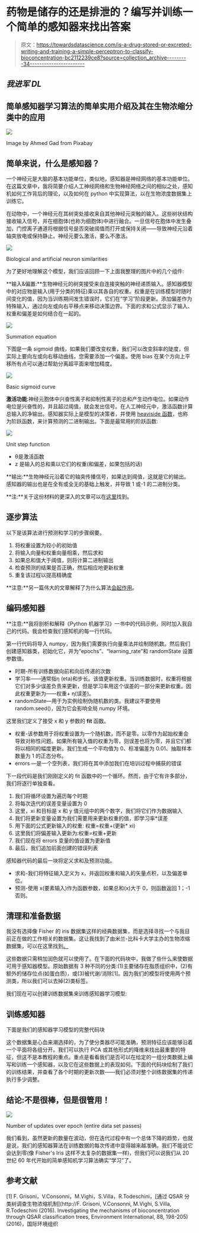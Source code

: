 # 药物是储存的还是排泄的？编写并训练一个简单的感知器来找出答案

> 原文：<https://towardsdatascience.com/is-a-drug-stored-or-excreted-writing-and-training-a-simple-perceptron-to-classify-bioconcentration-bc2112239ce8?source=collection_archive---------34----------------------->

## *我进军 DL*

## 简单感知器学习算法的简单实用介绍及其在生物浓缩分类中的应用

![](img/9b609e6a739f30ead53db57295deddb5.png)

Image by Ahmed Gad from Pixabay

## 简单来说，什么是感知器？

一个神经元是大脑的基本功能单位，类似地，感知器是神经网络的基本功能单位。在这篇文章中，我将简要介绍人工神经网络和生物神经网络之间的相似之处，感知机如何工作背后的理论，以及如何在 python 中实现算法，以在生物浓度数据集上训练它。

在动物中，一个神经元在其树突处接收来自其他神经元突触的输入。这些树状结构接收输入信号，并在细胞体(也称为细胞体)中进行融合。一旦信号在胞体中发生叠加，门控离子通道将根据信号是否突破阈值而打开或保持关闭——导致神经元沿着轴突放电或保持静止。神经元要么激活，要么不激活。

![](img/62ef2d0553d347dc302aad2882966600.png)

Biological and artificial neuron similarities

为了更好地理解这个模型，我们应该回顾一下上面我整理的图片中的几个组件:

**输入&偏置:**生物神经元的树突接受来自连接突触的神经递质输入。感知器模型中的对应物是输入(用于分类的特征)乘以其各自的权重。权重是在训练模型时随时间变化的值，因为当训练期间发生错误时，它们在“学习”阶段更新。添加偏差作为特殊输入，通过向左或向右平移点来移动决策边界。下面的求和公式显示了输入、权重和偏差是如何结合在一起的。

![](img/9547b6e2bfe2489d730fce62dc3b32e4.png)

Summation equation

下图是一条 sigmoid 曲线，如果我们要改变权重，我们可以改变斜率的陡度，但实际上要向左或向右移动曲线，您需要添加一个偏差。使用 bias 在某个方向上平移所有点可以通过帮助分离超平面来增加精度。

![](img/ccf9c8635b933c34adb4daf138f50666.png)

Basic sigmoid curve

**激活功能**:神经元胞体中兴奋性离子和抑制性离子的总和产生动作电位。如果动作电位是兴奋性的，并且超过阈值，就会发出信号。在人工神经元中，激活函数计算总输入的净输出。感知器实际上是模型的决策者，并使用 [heaviside 函数](https://www.wikiwand.com/en/Heaviside_step_function)，也称为阶跃函数，来计算预测的二进制输出。下面是最常用的阶跃函数:

![](img/b625ba45cfabe00387b21e0e9f31f506.png)

Unit step function

*   θ是激活函数
*   z 是输入的总和乘以它们的权重(和偏差，如果包括的话)

**输出:**生物神经元沿着它的轴突传播信号，如果达到阈值，这就是它的输出。感知器的输出也是在全有或全无的基础上触发，并导致 1 或-1 的二进制分类。

**注:**关于这份材料的更深入的文章可以在[这里](/perceptron-the-artificial-neuron-4d8c70d5cc8d)找到。

## 逐步算法

以下是该算法进行预测和学习的步骤纲要。

1.  将权重设置为较小的初始值
2.  将输入向量和权重向量相乘，然后求和
3.  如果总和值大于阈值，则将计算二进制输出
4.  检查预测的结果是否正确，然后相应地更新权重
5.  重复该过程以提高精确度

**注意:**另一篇伟大的文章解释了为什么算法[会起作用](/perceptron-learning-algorithm-d5db0deab975)。

## 编码感知器

**注意:**我将剖析和解释《Python 机器学习》一书中的代码示例，同时加入我自己的代码。我会检查我们感知机的每一行代码。

第一行代码将导入 numpy，因为我们需要执行向量乘法并绘制随机数。然后我们创建感知器类，初始化它，并为“epochs”、“learning_rate”和 randomState 设置参数值。

*   时期-所有训练数据向前和向后传递的次数
*   学习率——通常指η (eta)和步长。该值更新权重。当训练数据时，权重将根据它们对多少误差负责来更新，但是学习率用这个误差的一部分来更新权重。因此权重更新为——权重+ η(误差)。
*   randomState—用于为实例绘制伪随机数的类。我建议不要使用 random.seed()，因为它会影响全局 numpy 环境。

这里我们定义了接受 x 和 y 参数的 **fit** 函数。

*   权重-该参数用于将权重设置为一个随机数，而不是零。以零作为起始权重会导致对称性问题。如果所有输入值的权重为零，则误差也将为零，并且它们都将以相同的幅度更新。我们生成一个平均值为 0、标准偏差为 0.01、抽取样本数量为 1 的正态分布。
*   errors —是一个空列表，我们将在其中添加我们在培训过程中捕获的错误

下一段代码是我们刚刚定义的 fit 函数中的一个循环。然而，由于它有许多部分，我们将逐行单独查看。

1.  我们将循环设置为遍历每个时期
2.  将每次迭代的误差变量设置为 0
3.  这里，xi 和目标是 x 和 y 值元组中的两个数字，我们将它们作为数据输入
4.  我们将更新变量设置为我们需要用来更新权重的值，即学习率*误差
5.  用下面的公式更新输入的权重:
    权重=权重+(更新* xi)
6.  这里我们将偏差输入更新为:权重=权重+更新
7.  我们现在将 errors 变量的值设置为更新值
8.  最后，我们追加前面创建的错误列表

感知器代码的最后一块将定义求和及预测功能。

*   求和-我们将特征输入定义为 x，并返回权重和输入的矢量点积，以及偏差单位。
*   预测-使用 x(要素输入)作为函数参数，如果总和(x)大于 0，则函数返回 1；-1 否则。

## 清理和准备数据

我没有选择像 Fisher 的 iris 数据集这样的经典数据集，而是选择寻找一个与我目前正在做的工作相关的数据集。这让我找到了由米兰-比科卡大学主办的生物浓缩数据集，可以在这里找到[。](http://www.michem.unimib.it/download/data/mechanisms-of-bioconcentration/)

这些数据只需稍加润色就可以使用了。在下面的代码块中，我做了些什么来使数据可用于感知器模型。原始数据有 3 种不同的分类:(1)主要储存在脂质组织中，(2)有额外的储存位点(如蛋白质)，或(3)被代谢/消除[1]。因为我们的模型将使用两个预测类，所以我们可以去掉(2)类标签。

我们现在可以创建训练数据集来训练感知器学习模型:

## 训练感知器

下面是我们的感知器学习模型的完整代码块

这个数据集是心血来潮选择的，为了使分类器尽可能准确，预测特征应该能够沿着一个平面将各组分开。我们可以执行 PCA 或其他形式的降维来找出最重要的特征，但这不是本教程的重点。重点是看看我们是否可以在给定的一组分类数据上编写和训练一个感知器，以及它在这些数据上的表现如何。下面的代码块绘制了我们的训练结果，并查看了各个时期的更新次数——我们必须对整个训练数据集的传递执行多少调整。

## 结论:不是很棒，但是很管用！

![](img/3942e96dca4d1aed6c095296da67d47b.png)

Number of updates over epoch (entire data set passes)

我们看到，虽然更新的数量在波动，但在迭代过程中有一个总体下降的趋势，也就是说，我们的感知器算法在训练数据的每次传递中变得越来越准确。我们不能说它会达到零(像 Fisher's Iris 这样不太复杂的数据集一样)，但我们可以说我们从 20 世纪 60 年代开始的简单感知机学习算法确实“学习”了。

## **参考文献**

[1] F. Grisoni，V.Consonni，M.Vighi，S.Villa，R.Todeschini，[通过 QSAR 分类树调查生物浓缩机制](http://F. Grisoni, V.Consonni, M.Vighi, S.Villa, R.Todeschini (2016). Investigating the mechanisms of bioconcentration through QSAR classification trees, Environment International, 88, 198-205) (2016)，国际环境组织
